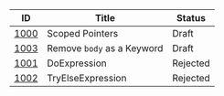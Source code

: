 |                  ID|                     Title|  Status|
|--------------------|--------------------------|--------|
|[1000](./DIP1000.md)|           Scoped Pointers|Draft|
|[1003](./DIP1003.md)|Remove `body` as a Keyword|Draft|
|[1001](./DIP1001.md)|              DoExpression|Rejected|
|[1002](./DIP1002.md)|         TryElseExpression|Rejected|
